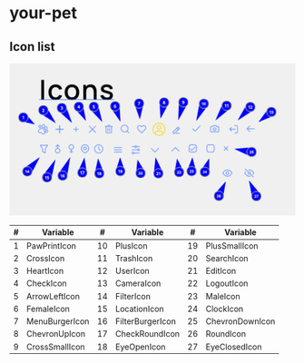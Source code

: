 # your-pet

## Icon list

![icons-list](./assets/icons-list.png)

| #   | Variable       | #   | Variable         | #   | Variable        |
| --- | -------------- | --- | ---------------- | --- | --------------- |
| 1   | PawPrintIcon   | 10  | PlusIcon         | 19  | PlusSmallIcon   |
| 2   | CrossIcon      | 11  | TrashIcon        | 20  | SearchIcon      |
| 3   | HeartIcon      | 12  | UserIcon         | 21  | EditIcon        |
| 4   | CheckIcon      | 13  | CameraIcon       | 22  | LogoutIcon      |
| 5   | ArrowLeftIcon  | 14  | FilterIcon       | 23  | MaleIcon        |
| 6   | FemaleIcon     | 15  | LocationIcon     | 24  | ClockIcon       |
| 7   | MenuBurgerIcon | 16  | FilterBurgerIcon | 25  | ChevronDownIcon |
| 8   | ChevronUpIcon  | 17  | CheckRoundIcon   | 26  | RoundIcon       |
| 9   | CrossSmallIcon | 18  | EyeOpenIcon      | 27  | EyeClosedIcon   |
